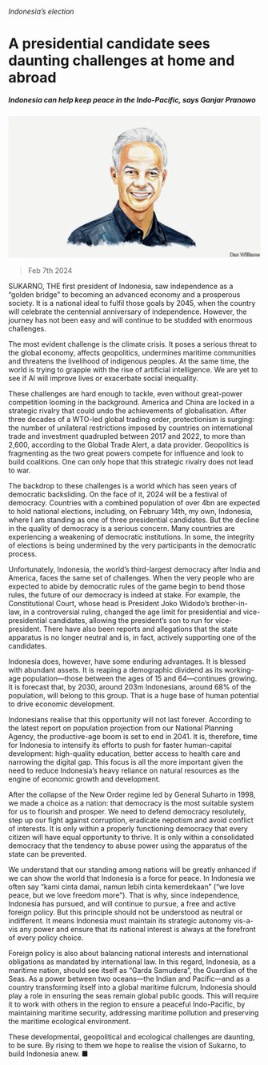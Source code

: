 ###### Indonesia’s election

# A presidential candidate sees daunting challenges at home and abroad 

##### Indonesia can help keep peace in the Indo-Pacific, says Ganjar Pranowo 

![image](images/20240210_BID002.jpg) 

> Feb 7th 2024 

SUKARNO, THE first president of Indonesia, saw independence as a “golden bridge” to becoming an advanced economy and a prosperous society. It is a national ideal to fulfil those goals by 2045, when the country will celebrate the centennial anniversary of independence. However, the journey has not been easy and will continue to be studded with enormous challenges.

The most evident challenge is the climate crisis. It poses a serious threat to the global economy, affects geopolitics, undermines maritime communities and threatens the livelihood of indigenous peoples. At the same time, the world is trying to grapple with the rise of artificial intelligence. We are yet to see if AI will improve lives or exacerbate social inequality. 

These challenges are hard enough to tackle, even without great-power competition looming in the background. America and China are locked in a strategic rivalry that could undo the achievements of globalisation. After three decades of a WTO-led global trading order, protectionism is surging: the number of unilateral restrictions imposed by countries on international trade and investment quadrupled between 2017 and 2022, to more than 2,600, according to the Global Trade Alert, a data provider. Geopolitics is fragmenting as the two great powers compete for influence and look to build coalitions. One can only hope that this strategic rivalry does not lead to war.

The backdrop to these challenges is a world which has seen years of democratic backsliding. On the face of it, 2024 will be a festival of democracy. Countries with a combined population of over 4bn are expected to hold national elections, including, on February 14th, my own, Indonesia, where I am standing as one of three presidential candidates. But the decline in the quality of democracy is a serious concern. Many countries are experiencing a weakening of democratic institutions. In some, the integrity of elections is being undermined by the very participants in the democratic process.

Unfortunately, Indonesia, the world’s third-largest democracy after India and America, faces the same set of challenges. When the very people who are expected to abide by democratic rules of the game begin to bend those rules, the future of our democracy is indeed at stake. For example, the Constitutional Court, whose head is President Joko Widodo’s brother-in-law, in a controversial ruling, changed the age limit for presidential and vice-presidential candidates, allowing the president’s son to run for vice-president. There have also been reports and allegations that the state apparatus is no longer neutral and is, in fact, actively supporting one of the candidates.

Indonesia does, however, have some enduring advantages. It is blessed with abundant assets. It is reaping a demographic dividend as its working-age population—those between the ages of 15 and 64—continues growing. It is forecast that, by 2030, around 203m Indonesians, around 68% of the population, will belong to this group. That is a huge base of human potential to drive economic development.

Indonesians realise that this opportunity will not last forever. According to the latest report on population projection from our National Planning Agency, the productive-age boom is set to end in 2041. It is, therefore, time for Indonesia to intensify its efforts to push for faster human-capital development: high-quality education, better access to health care and narrowing the digital gap. This focus is all the more important given the need to reduce Indonesia’s heavy reliance on natural resources as the engine of economic growth and development. 

After the collapse of the New Order regime led by General Suharto in 1998, we made a choice as a nation: that democracy is the most suitable system for us to flourish and prosper. We need to defend democracy resolutely, step up our fight against corruption, eradicate nepotism and avoid conflict of interests. It is only within a properly functioning democracy that every citizen will have equal opportunity to thrive. It is only within a consolidated democracy that the tendency to abuse power using the apparatus of the state can be prevented.

We understand that our standing among nations will be greatly enhanced if we can show the world that Indonesia is a force for peace. In Indonesia we often say “kami cinta damai, namun lebih cinta kemerdekaan” (“we love peace, but we love freedom more”). That is why, since independence, Indonesia has pursued, and will continue to pursue, a free and active foreign policy. But this principle should not be understood as neutral or indifferent. It means Indonesia must maintain its strategic autonomy vis-a-vis any power and ensure that its national interest is always at the forefront of every policy choice.

Foreign policy is also about balancing national interests and international obligations as mandated by international law. In this regard, Indonesia, as a maritime nation, should see itself as “Garda Samudera”, the Guardian of the Seas. As a power between two oceans—the Indian and Pacific—and as a country transforming itself into a global maritime fulcrum, Indonesia should play a role in ensuring the seas remain global public goods. This will require it to work with others in the region to ensure a peaceful Indo-Pacific, by maintaining maritime security, addressing maritime pollution and preserving the maritime ecological environment.

These developmental, geopolitical and ecological challenges are daunting, to be sure. By rising to them we hope to realise the vision of Sukarno, to build Indonesia anew. ■



